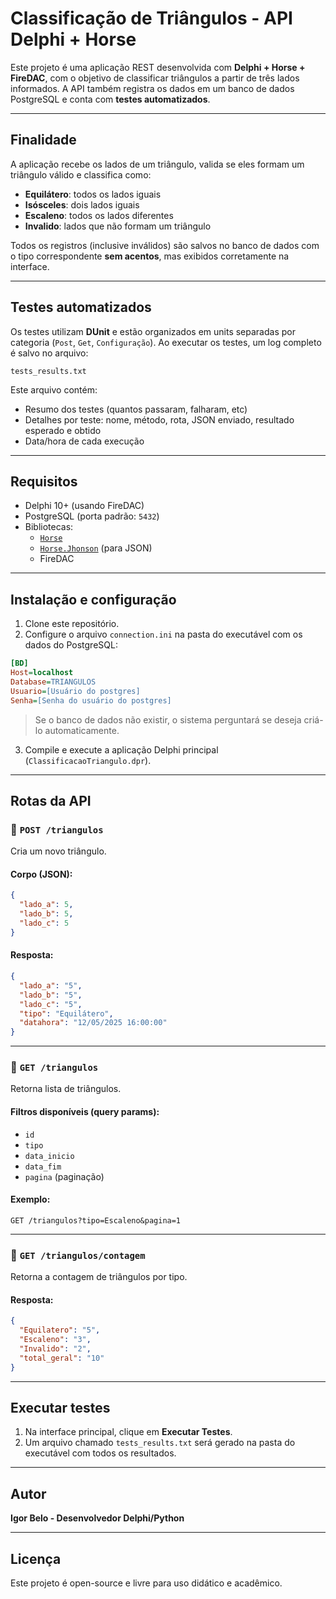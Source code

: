 # Classificação de Triângulos - API Delphi + Horse

Este projeto é uma aplicação REST desenvolvida com **Delphi + Horse + FireDAC**, com o objetivo de classificar triângulos a partir de três lados informados. A API também registra os dados em um banco de dados PostgreSQL e conta com **testes automatizados**.

---

## Finalidade

A aplicação recebe os lados de um triângulo, valida se eles formam um triângulo válido e classifica como:

- **Equilátero**: todos os lados iguais
- **Isósceles**: dois lados iguais
- **Escaleno**: todos os lados diferentes
- **Invalido**: lados que não formam um triângulo

Todos os registros (inclusive inválidos) são salvos no banco de dados com o tipo correspondente **sem acentos**, mas exibidos corretamente na interface.

---

## Testes automatizados

Os testes utilizam **DUnit** e estão organizados em units separadas por categoria (`Post`, `Get`, `Configuração`). Ao executar os testes, um log completo é salvo no arquivo:

```
tests_results.txt
```

Este arquivo contém:

- Resumo dos testes (quantos passaram, falharam, etc)
- Detalhes por teste: nome, método, rota, JSON enviado, resultado esperado e obtido
- Data/hora de cada execução

---

## Requisitos

- Delphi 10+ (usando FireDAC)
- PostgreSQL (porta padrão: `5432`)
- Bibliotecas:
  - [`Horse`](https://github.com/HashLoad/horse)
  - [`Horse.Jhonson`](https://github.com/HashLoad/horse-jhonson) (para JSON)
  - FireDAC

---

## Instalação e configuração

1. Clone este repositório.
2. Configure o arquivo `connection.ini` na pasta do executável com os dados do PostgreSQL:

```ini
[BD]
Host=localhost
Database=TRIANGULOS
Usuario=[Usuário do postgres]
Senha=[Senha do usuário do postgres]
```

>  Se o banco de dados não existir, o sistema perguntará se deseja criá-lo automaticamente.

3. Compile e execute a aplicação Delphi principal (`ClassificacaoTriangulo.dpr`).

---

## Rotas da API

### 🔹 `POST /triangulos`

Cria um novo triângulo.

#### Corpo (JSON):

```json
{
  "lado_a": 5,
  "lado_b": 5,
  "lado_c": 5
}
```

#### Resposta:

```json
{
  "lado_a": "5",
  "lado_b": "5",
  "lado_c": "5",
  "tipo": "Equilátero",
  "datahora": "12/05/2025 16:00:00"
}
```

---

### 🔹 `GET /triangulos`

Retorna lista de triângulos.

#### Filtros disponíveis (query params):

- `id`
- `tipo`
- `data_inicio`
- `data_fim`
- `pagina` (paginação)

#### Exemplo:

```
GET /triangulos?tipo=Escaleno&pagina=1
```

---

### 🔹 `GET /triangulos/contagem`

Retorna a contagem de triângulos por tipo.

#### Resposta:

```json
{
  "Equilatero": "5",
  "Escaleno": "3",
  "Invalido": "2",
  "total_geral": "10"
}
```

---

## Executar testes

1. Na interface principal, clique em **Executar Testes**.
2. Um arquivo chamado `tests_results.txt` será gerado na pasta do executável com todos os resultados.

---

##  Autor

**Igor Belo - Desenvolvedor Delphi/Python** 

---

##  Licença

Este projeto é open-source e livre para uso didático e acadêmico.
